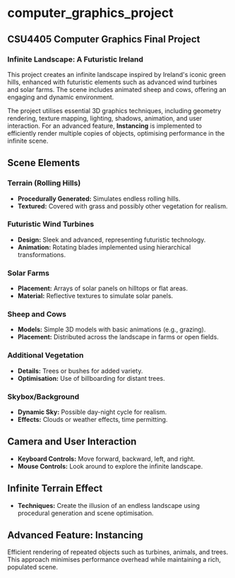# computer_graphics_project

## CSU4405 Computer Graphics Final Project

### **Infinite Landscape: A Futuristic Ireland**

This project creates an infinite landscape inspired by Ireland's iconic green hills, enhanced with futuristic elements such as advanced wind turbines and solar farms. The scene includes animated sheep and cows, offering an engaging and dynamic environment.

The project utilises essential 3D graphics techniques, including geometry rendering, texture mapping, lighting, shadows, animation, and user interaction. For an advanced feature, **Instancing** is implemented to efficiently render multiple copies of objects, optimising performance in the infinite scene.


## **Scene Elements**

### **Terrain (Rolling Hills)**
- **Procedurally Generated:** Simulates endless rolling hills.
- **Textured:** Covered with grass and possibly other vegetation for realism.

### **Futuristic Wind Turbines**
- **Design:** Sleek and advanced, representing futuristic technology.
- **Animation:** Rotating blades implemented using hierarchical transformations.

### **Solar Farms**
- **Placement:** Arrays of solar panels on hilltops or flat areas.
- **Material:** Reflective textures to simulate solar panels.

### **Sheep and Cows**
- **Models:** Simple 3D models with basic animations (e.g., grazing).
- **Placement:** Distributed across the landscape in farms or open fields.

### **Additional Vegetation**
- **Details:** Trees or bushes for added variety.
- **Optimisation:** Use of billboarding for distant trees.

### **Skybox/Background**
- **Dynamic Sky:** Possible day-night cycle for realism.
- **Effects:** Clouds or weather effects, time permitting.


## **Camera and User Interaction**
- **Keyboard Controls:** Move forward, backward, left, and right.
- **Mouse Controls:** Look around to explore the infinite landscape.


## **Infinite Terrain Effect**
- **Techniques:** Create the illusion of an endless landscape using procedural generation and scene optimisation.


## **Advanced Feature: Instancing**
Efficient rendering of repeated objects such as turbines, animals, and trees. This approach minimises performance overhead while maintaining a rich, populated scene.
